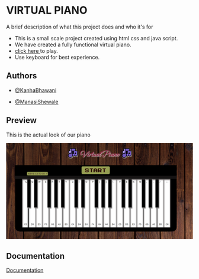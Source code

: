 # VIRTUAL PIANO

A brief description of what this project does and who it's for

- This is a small scale project created using html css and java script.
- We have created a fully functional virtual piano.
- [click here ](https://kanhabhawani.github.io/Piano/) to play.
- Use keyboard for best experience.

## Authors

- [@KanhaBhawani](https://github.com/KanhaBhawani)

- [@ManasiShewale](https://github.com/ManasiShewale)

## Preview

This is the actual look of our piano

![App Screenshot](https://github.com/KanhaBhawani/Piano/blob/master/photos/piano%20ss.png)

## Documentation

[Documentation](https://github.com/KanhaBhawani/Piano/blob/master/about%20us/Documentation.pdf)


